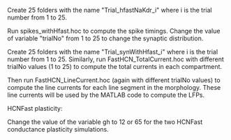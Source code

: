 Create 25 folders with the name "Trial_hfastNaKdr_i" where i is the trial number from 1 to 25.

Run spikes_withHfast.hoc to compute the spike timings. Change the value of variable "trialNo" from 1 to 25 to change the synaptic distribution.


Create 25 folders with the name "Trial_synWithHfast_i" where i is the trial number from 1 to 25.
Similarly, run FastHCN_TotalCurrent.hoc with different trialNo values (1 to 25) to compute the total currents in each compartment.

Then run FastHCN_LineCurrent.hoc (again with different trialNo values) to compute the line currents for each line segment in the morphology. These line currents will be used by the MATLAB code to compute the LFPs.

HCNFast plasticity:

Change the value of the variable gh to 12 or 65 for the two HCNFast conductance plasticity simulations.

